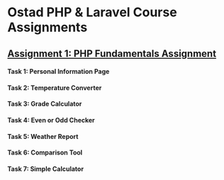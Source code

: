 # Ostad PHP & Laravel Course Assignments
## <a href="https://github.com/munaimpro/ostad_php_laravel_assignment/Module_1">Assignment 1: PHP Fundamentals Assignment</a>
#### Task 1: Personal Information Page
#### Task 2: Temperature Converter
#### Task 3: Grade Calculator
#### Task 4: Even or Odd Checker
#### Task 5: Weather Report
#### Task 6: Comparison Tool
#### Task 7: Simple Calculator
